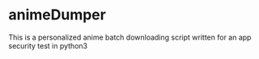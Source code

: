 # animeDumper
This is a personalized anime batch downloading script written for an app security test in python3
